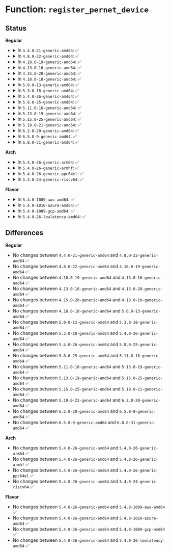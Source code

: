 # Function: <code>register_pernet_device</code>

## Status
<b>Regular</b>
<ul>
<li>
<details>
<summary>In <code>4.4.0-21-generic-amd64</code>: ✅</summary>

```c
int register_pernet_device(struct pernet_operations * ops)
```

```json
{
  "name": "register_pernet_device",
  "collision_type": "Unique Global",
  "inline_type": "No",
  "funcs": [
    {
      "addr": 18446744071586253040,
      "name": "register_pernet_device",
      "external": true,
      "loc": "net/core/net_namespace.c:930",
      "file": "net/core/net_namespace.c",
      "inline": "seen, unknown",
      "caller_inline": [],
      "caller_func": [
        "drivers/net/ppp/ppp_generic.c:ppp_init"
      ]
    }
  ],
  "symbols": [
    {
      "addr": 18446744071586253040,
      "name": "register_pernet_device",
      "section": ".text",
      "bind": "STB_GLOBAL",
      "size": 89
    }
  ]
}
```
</details>
</li>
<li>
<details>
<summary>In <code>4.8.0-22-generic-amd64</code>: ✅</summary>

```c
int register_pernet_device(struct pernet_operations * ops)
```

```json
{
  "name": "register_pernet_device",
  "collision_type": "Unique Global",
  "inline_type": "No",
  "funcs": [
    {
      "addr": 18446744071586677296,
      "name": "register_pernet_device",
      "external": true,
      "loc": "net/core/net_namespace.c:930",
      "file": "net/core/net_namespace.c",
      "inline": "seen, unknown",
      "caller_inline": [],
      "caller_func": [
        "drivers/net/ppp/ppp_generic.c:ppp_init"
      ]
    }
  ],
  "symbols": [
    {
      "addr": 18446744071586677296,
      "name": "register_pernet_device",
      "section": ".text",
      "bind": "STB_GLOBAL",
      "size": 89
    }
  ]
}
```
</details>
</li>
<li>
<details>
<summary>In <code>4.10.0-19-generic-amd64</code>: ✅</summary>

```c
int register_pernet_device(struct pernet_operations * ops)
```

```json
{
  "name": "register_pernet_device",
  "collision_type": "Unique Global",
  "inline_type": "No",
  "funcs": [
    {
      "addr": 18446744071586861952,
      "name": "register_pernet_device",
      "external": true,
      "loc": "net/core/net_namespace.c:970",
      "file": "net/core/net_namespace.c",
      "inline": "seen, unknown",
      "caller_inline": [],
      "caller_func": [
        "drivers/net/ppp/ppp_generic.c:ppp_init"
      ]
    }
  ],
  "symbols": [
    {
      "addr": 18446744071586861952,
      "name": "register_pernet_device",
      "section": ".text",
      "bind": "STB_GLOBAL",
      "size": 89
    }
  ]
}
```
</details>
</li>
<li>
<details>
<summary>In <code>4.13.0-16-generic-amd64</code>: ✅</summary>

```c
int register_pernet_device(struct pernet_operations * ops)
```

```json
{
  "name": "register_pernet_device",
  "collision_type": "Unique Global",
  "inline_type": "No",
  "funcs": [
    {
      "addr": 18446744071586985456,
      "name": "register_pernet_device",
      "external": true,
      "loc": "net/core/net_namespace.c:1036",
      "file": "net/core/net_namespace.c",
      "inline": "seen, unknown",
      "caller_inline": [],
      "caller_func": [
        "drivers/net/ppp/ppp_generic.c:ppp_init"
      ]
    }
  ],
  "symbols": [
    {
      "addr": 18446744071586985456,
      "name": "register_pernet_device",
      "section": ".text",
      "bind": "STB_GLOBAL",
      "size": 89
    }
  ]
}
```
</details>
</li>
<li>
<details>
<summary>In <code>4.15.0-20-generic-amd64</code>: ✅</summary>

```c
int register_pernet_device(struct pernet_operations * ops)
```

```json
{
  "name": "register_pernet_device",
  "collision_type": "Unique Global",
  "inline_type": "No",
  "funcs": [
    {
      "addr": 18446744071587483968,
      "name": "register_pernet_device",
      "external": true,
      "loc": "net/core/net_namespace.c:1038",
      "file": "net/core/net_namespace.c",
      "inline": "seen, unknown",
      "caller_inline": [],
      "caller_func": [
        "drivers/net/ppp/ppp_generic.c:ppp_init"
      ]
    }
  ],
  "symbols": [
    {
      "addr": 18446744071587483968,
      "name": "register_pernet_device",
      "section": ".text",
      "bind": "STB_GLOBAL",
      "size": 89
    }
  ]
}
```
</details>
</li>
<li>
<details>
<summary>In <code>4.18.0-10-generic-amd64</code>: ✅</summary>

```c
int register_pernet_device(struct pernet_operations * ops)
```

```json
{
  "name": "register_pernet_device",
  "collision_type": "Unique Global",
  "inline_type": "No",
  "funcs": [
    {
      "addr": 18446744071587789296,
      "name": "register_pernet_device",
      "external": true,
      "loc": "net/core/net_namespace.c:1098",
      "file": "net/core/net_namespace.c",
      "inline": "seen, unknown",
      "caller_inline": [],
      "caller_func": [
        "drivers/net/ppp/ppp_generic.c:ppp_init",
        "net/core/dev.c:net_dev_init",
        "net/core/dev.c:net_dev_init"
      ]
    }
  ],
  "symbols": [
    {
      "addr": 18446744071587789296,
      "name": "register_pernet_device",
      "section": ".text",
      "bind": "STB_GLOBAL",
      "size": 89
    }
  ]
}
```
</details>
</li>
<li>
<details>
<summary>In <code>5.0.0-13-generic-amd64</code>: ✅</summary>

```c
int register_pernet_device(struct pernet_operations * ops)
```

```json
{
  "name": "register_pernet_device",
  "collision_type": "Unique Global",
  "inline_type": "No",
  "funcs": [
    {
      "addr": 18446744071587922528,
      "name": "register_pernet_device",
      "external": true,
      "loc": "net/core/net_namespace.c:1208",
      "file": "net/core/net_namespace.c",
      "inline": "seen, unknown",
      "caller_inline": [],
      "caller_func": [
        "drivers/net/ppp/ppp_generic.c:ppp_init",
        "net/core/dev.c:net_dev_init",
        "net/core/dev.c:net_dev_init"
      ]
    }
  ],
  "symbols": [
    {
      "addr": 18446744071587922528,
      "name": "register_pernet_device",
      "section": ".text",
      "bind": "STB_GLOBAL",
      "size": 89
    }
  ]
}
```
</details>
</li>
<li>
<details>
<summary>In <code>5.3.0-18-generic-amd64</code>: ✅</summary>

```c
int register_pernet_device(struct pernet_operations * ops)
```

```json
{
  "name": "register_pernet_device",
  "collision_type": "Unique Global",
  "inline_type": "No",
  "funcs": [
    {
      "addr": 18446744071588229792,
      "name": "register_pernet_device",
      "external": true,
      "loc": "net/core/net_namespace.c:1295",
      "file": "net/core/net_namespace.c",
      "inline": "seen, unknown",
      "caller_inline": [],
      "caller_func": [
        "drivers/net/ppp/ppp_generic.c:ppp_init",
        "net/core/dev.c:net_dev_init",
        "net/core/dev.c:net_dev_init"
      ]
    }
  ],
  "symbols": [
    {
      "addr": 18446744071588229792,
      "name": "register_pernet_device",
      "section": ".text",
      "bind": "STB_GLOBAL",
      "size": 91
    }
  ]
}
```
</details>
</li>
<li>
<details>
<summary>In <code>5.4.0-26-generic-amd64</code>: ✅</summary>

```c
int register_pernet_device(struct pernet_operations * ops)
```

```json
{
  "name": "register_pernet_device",
  "collision_type": "Unique Global",
  "inline_type": "No",
  "funcs": [
    {
      "addr": 18446744071588434432,
      "name": "register_pernet_device",
      "external": true,
      "loc": "net/core/net_namespace.c:1302",
      "file": "net/core/net_namespace.c",
      "inline": "seen, unknown",
      "caller_inline": [],
      "caller_func": [
        "drivers/net/ppp/ppp_generic.c:ppp_init",
        "net/core/dev.c:net_dev_init",
        "net/core/dev.c:net_dev_init"
      ]
    }
  ],
  "symbols": [
    {
      "addr": 18446744071588434432,
      "name": "register_pernet_device",
      "section": ".text",
      "bind": "STB_GLOBAL",
      "size": 91
    }
  ]
}
```
</details>
</li>
<li>
<details>
<summary>In <code>5.8.0-25-generic-amd64</code>: ✅</summary>

```c
int register_pernet_device(struct pernet_operations * ops)
```

```json
{
  "name": "register_pernet_device",
  "collision_type": "Unique Global",
  "inline_type": "No",
  "funcs": [
    {
      "addr": 18446744071589304480,
      "name": "register_pernet_device",
      "external": true,
      "loc": "net/core/net_namespace.c:1300",
      "file": "net/core/net_namespace.c",
      "inline": "seen, unknown",
      "caller_inline": [],
      "caller_func": [
        "drivers/net/ppp/ppp_generic.c:ppp_init",
        "net/core/dev.c:net_dev_init",
        "net/core/dev.c:net_dev_init"
      ]
    }
  ],
  "symbols": [
    {
      "addr": 18446744071589304480,
      "name": "register_pernet_device",
      "section": ".text",
      "bind": "STB_GLOBAL",
      "size": 91
    }
  ]
}
```
</details>
</li>
<li>
<details>
<summary>In <code>5.11.0-16-generic-amd64</code>: ✅</summary>

```c
int register_pernet_device(struct pernet_operations * ops)
```

```json
{
  "name": "register_pernet_device",
  "collision_type": "Unique Global",
  "inline_type": "No",
  "funcs": [
    {
      "addr": 18446744071589302496,
      "name": "register_pernet_device",
      "external": true,
      "loc": "net/core/net_namespace.c:1304",
      "file": "net/core/net_namespace.c",
      "inline": "seen, unknown",
      "caller_inline": [],
      "caller_func": [
        "drivers/net/ppp/ppp_generic.c:ppp_init",
        "net/core/dev.c:net_dev_init",
        "net/core/dev.c:net_dev_init"
      ]
    }
  ],
  "symbols": [
    {
      "addr": 18446744071589302496,
      "name": "register_pernet_device",
      "section": ".text",
      "bind": "STB_GLOBAL",
      "size": 91
    }
  ]
}
```
</details>
</li>
<li>
<details>
<summary>In <code>5.13.0-19-generic-amd64</code>: ✅</summary>

```c
int register_pernet_device(struct pernet_operations * ops)
```

```json
{
  "name": "register_pernet_device",
  "collision_type": "Unique Global",
  "inline_type": "No",
  "funcs": [
    {
      "addr": 18446744071589192176,
      "name": "register_pernet_device",
      "external": true,
      "loc": "net/core/net_namespace.c:1297",
      "file": "net/core/net_namespace.c",
      "inline": "seen, unknown",
      "caller_inline": [],
      "caller_func": [
        "drivers/net/ppp/ppp_generic.c:ppp_init",
        "net/core/dev.c:net_dev_init",
        "net/core/dev.c:net_dev_init"
      ]
    }
  ],
  "symbols": [
    {
      "addr": 18446744071589192176,
      "name": "register_pernet_device",
      "section": ".text",
      "bind": "STB_GLOBAL",
      "size": 91
    }
  ]
}
```
</details>
</li>
<li>
<details>
<summary>In <code>5.15.0-25-generic-amd64</code>: ✅</summary>

```c
int register_pernet_device(struct pernet_operations * ops)
```

```json
{
  "name": "register_pernet_device",
  "collision_type": "Unique Global",
  "inline_type": "No",
  "funcs": [
    {
      "addr": 18446744071589915392,
      "name": "register_pernet_device",
      "external": true,
      "loc": "net/core/net_namespace.c:1299",
      "file": "net/core/net_namespace.c",
      "inline": "seen, unknown",
      "caller_inline": [],
      "caller_func": [
        "drivers/net/ppp/ppp_generic.c:ppp_init",
        "net/core/dev.c:net_dev_init",
        "net/core/dev.c:net_dev_init"
      ]
    }
  ],
  "symbols": [
    {
      "addr": 18446744071589915392,
      "name": "register_pernet_device",
      "section": ".text",
      "bind": "STB_GLOBAL",
      "size": 91
    }
  ]
}
```
</details>
</li>
<li>
<details>
<summary>In <code>5.19.0-21-generic-amd64</code>: ✅</summary>

```c
int register_pernet_device(struct pernet_operations * ops)
```

```json
{
  "name": "register_pernet_device",
  "collision_type": "Unique Global",
  "inline_type": "No",
  "funcs": [
    {
      "addr": 18446744071591447088,
      "name": "register_pernet_device",
      "external": true,
      "loc": "net/core/net_namespace.c:1298",
      "file": "net/core/net_namespace.c",
      "inline": "seen, unknown",
      "caller_inline": [],
      "caller_func": [
        "drivers/net/ppp/ppp_generic.c:ppp_init",
        "net/core/dev.c:net_dev_init",
        "net/core/dev.c:net_dev_init"
      ]
    }
  ],
  "symbols": [
    {
      "addr": 18446744071591447088,
      "name": "register_pernet_device",
      "section": ".text",
      "bind": "STB_GLOBAL",
      "size": 97
    }
  ]
}
```
</details>
</li>
<li>
<details>
<summary>In <code>6.2.0-20-generic-amd64</code>: ✅</summary>

```c
int register_pernet_device(struct pernet_operations * ops)
```

```json
{
  "name": "register_pernet_device",
  "collision_type": "Unique Global",
  "inline_type": "No",
  "funcs": [
    {
      "addr": 18446744071593213808,
      "name": "register_pernet_device",
      "external": true,
      "loc": "net/core/net_namespace.c:1318",
      "file": "net/core/net_namespace.c",
      "inline": "seen, unknown",
      "caller_inline": [],
      "caller_func": [
        "drivers/net/ppp/ppp_generic.c:ppp_init",
        "net/core/dev.c:net_dev_init",
        "net/core/dev.c:net_dev_init"
      ]
    }
  ],
  "symbols": [
    {
      "addr": 18446744071593213808,
      "name": "register_pernet_device",
      "section": ".text",
      "bind": "STB_GLOBAL",
      "size": 97
    }
  ]
}
```
</details>
</li>
<li>
<details>
<summary>In <code>6.5.0-9-generic-amd64</code>: ✅</summary>

```c
int register_pernet_device(struct pernet_operations * ops)
```

```json
{
  "name": "register_pernet_device",
  "collision_type": "Unique Global",
  "inline_type": "No",
  "funcs": [
    {
      "addr": 18446744071593674272,
      "name": "register_pernet_device",
      "external": true,
      "loc": "net/core/net_namespace.c:1317",
      "file": "net/core/net_namespace.c",
      "inline": "seen, unknown",
      "caller_inline": [],
      "caller_func": [
        "drivers/net/ppp/ppp_generic.c:ppp_init",
        "net/core/dev.c:net_dev_init",
        "net/core/dev.c:net_dev_init"
      ]
    }
  ],
  "symbols": [
    {
      "addr": 18446744071593674272,
      "name": "register_pernet_device",
      "section": ".text",
      "bind": "STB_GLOBAL",
      "size": 97
    }
  ]
}
```
</details>
</li>
<li>
<details>
<summary>In <code>6.8.0-31-generic-amd64</code>: ✅</summary>

```c
int register_pernet_device(struct pernet_operations * ops)
```

```json
{
  "name": "register_pernet_device",
  "collision_type": "Unique Global",
  "inline_type": "No",
  "funcs": [
    {
      "addr": 18446744071594453040,
      "name": "register_pernet_device",
      "external": true,
      "loc": "net/core/net_namespace.c:1366",
      "file": "net/core/net_namespace.c",
      "inline": "seen, unknown",
      "caller_inline": [],
      "caller_func": [
        "drivers/net/ppp/ppp_generic.c:ppp_init",
        "net/core/dev.c:net_dev_init",
        "net/core/dev.c:net_dev_init"
      ]
    }
  ],
  "symbols": [
    {
      "addr": 18446744071594453040,
      "name": "register_pernet_device",
      "section": ".text",
      "bind": "STB_GLOBAL",
      "size": 97
    }
  ]
}
```
</details>
</li>
</ul>
<b>Arch</b>
<ul>
<li>
<details>
<summary>In <code>5.4.0-26-generic-arm64</code>: ✅</summary>

```c
int register_pernet_device(struct pernet_operations * ops)
```

```json
{
  "name": "register_pernet_device",
  "collision_type": "Unique Global",
  "inline_type": "No",
  "funcs": [
    {
      "addr": 18446603336501955912,
      "name": "register_pernet_device",
      "external": true,
      "loc": "net/core/net_namespace.c:1302",
      "file": "net/core/net_namespace.c",
      "inline": "seen, unknown",
      "caller_inline": [],
      "caller_func": [
        "drivers/net/ppp/ppp_generic.c:ppp_init",
        "net/core/dev.c:net_dev_init",
        "net/core/dev.c:net_dev_init"
      ]
    }
  ],
  "symbols": [
    {
      "addr": 18446603336501955912,
      "name": "register_pernet_device",
      "section": ".text",
      "bind": "STB_GLOBAL",
      "size": 140
    }
  ]
}
```
</details>
</li>
<li>
<details>
<summary>In <code>5.4.0-26-generic-armhf</code>: ✅</summary>

```c
int register_pernet_device(struct pernet_operations * ops)
```

```json
{
  "name": "register_pernet_device",
  "collision_type": "Unique Global",
  "inline_type": "No",
  "funcs": [
    {
      "addr": 3234713612,
      "name": "register_pernet_device",
      "external": true,
      "loc": "net/core/net_namespace.c:1302",
      "file": "net/core/net_namespace.c",
      "inline": "seen, unknown",
      "caller_inline": [],
      "caller_func": [
        "drivers/net/ppp/ppp_generic.c:ppp_init",
        "net/core/dev.c:net_dev_init",
        "net/core/dev.c:net_dev_init"
      ]
    }
  ],
  "symbols": [
    {
      "addr": 3234713612,
      "name": "register_pernet_device",
      "section": ".text",
      "bind": "STB_GLOBAL",
      "size": 96
    }
  ]
}
```
</details>
</li>
<li>
<details>
<summary>In <code>5.4.0-26-generic-ppc64el</code>: ✅</summary>

```c
int register_pernet_device(struct pernet_operations * ops)
```

```json
{
  "name": "register_pernet_device",
  "collision_type": "Unique Global",
  "inline_type": "No",
  "funcs": [
    {
      "addr": 13835058055295381984,
      "name": "register_pernet_device",
      "external": true,
      "loc": "net/core/net_namespace.c:1302",
      "file": "net/core/net_namespace.c",
      "inline": "seen, unknown",
      "caller_inline": [],
      "caller_func": [
        "drivers/net/ppp/ppp_generic.c:ppp_init",
        "net/core/dev.c:net_dev_init",
        "net/core/dev.c:net_dev_init"
      ]
    }
  ],
  "symbols": [
    {
      "addr": 13835058055295381984,
      "name": "register_pernet_device",
      "section": ".text",
      "bind": "STB_GLOBAL",
      "size": 212
    }
  ]
}
```
</details>
</li>
<li>
<details>
<summary>In <code>5.4.0-24-generic-riscv64</code>: ✅</summary>

```c
int register_pernet_device(struct pernet_operations * ops)
```

```json
{
  "name": "register_pernet_device",
  "collision_type": "Unique Global",
  "inline_type": "No",
  "funcs": [
    {
      "addr": 18446743936278260630,
      "name": "register_pernet_device",
      "external": true,
      "loc": "net/core/net_namespace.c:1302",
      "file": "net/core/net_namespace.c",
      "inline": "seen, unknown",
      "caller_inline": [],
      "caller_func": [
        "drivers/net/ppp/ppp_generic.c:ppp_init",
        "net/core/dev.c:net_dev_init",
        "net/core/dev.c:net_dev_init"
      ]
    }
  ],
  "symbols": [
    {
      "addr": 18446743936278260630,
      "name": "register_pernet_device",
      "section": ".text",
      "bind": "STB_GLOBAL",
      "size": 118
    }
  ]
}
```
</details>
</li>
</ul>
<b>Flavor</b>
<ul>
<li>
<details>
<summary>In <code>5.4.0-1009-aws-amd64</code>: ✅</summary>

```c
int register_pernet_device(struct pernet_operations * ops)
```

```json
{
  "name": "register_pernet_device",
  "collision_type": "Unique Global",
  "inline_type": "No",
  "funcs": [
    {
      "addr": 18446744071588041216,
      "name": "register_pernet_device",
      "external": true,
      "loc": "net/core/net_namespace.c:1302",
      "file": "net/core/net_namespace.c",
      "inline": "seen, unknown",
      "caller_inline": [],
      "caller_func": [
        "drivers/net/ppp/ppp_generic.c:ppp_init",
        "net/core/dev.c:net_dev_init",
        "net/core/dev.c:net_dev_init"
      ]
    }
  ],
  "symbols": [
    {
      "addr": 18446744071588041216,
      "name": "register_pernet_device",
      "section": ".text",
      "bind": "STB_GLOBAL",
      "size": 91
    }
  ]
}
```
</details>
</li>
<li>
<details>
<summary>In <code>5.4.0-1010-azure-amd64</code>: ✅</summary>

```c
int register_pernet_device(struct pernet_operations * ops)
```

```json
{
  "name": "register_pernet_device",
  "collision_type": "Unique Global",
  "inline_type": "No",
  "funcs": [
    {
      "addr": 18446744071587754304,
      "name": "register_pernet_device",
      "external": true,
      "loc": "net/core/net_namespace.c:1302",
      "file": "net/core/net_namespace.c",
      "inline": "seen, unknown",
      "caller_inline": [],
      "caller_func": [
        "drivers/net/ppp/ppp_generic.c:ppp_init",
        "net/core/dev.c:net_dev_init",
        "net/core/dev.c:net_dev_init"
      ]
    }
  ],
  "symbols": [
    {
      "addr": 18446744071587754304,
      "name": "register_pernet_device",
      "section": ".text",
      "bind": "STB_GLOBAL",
      "size": 91
    }
  ]
}
```
</details>
</li>
<li>
<details>
<summary>In <code>5.4.0-1009-gcp-amd64</code>: ✅</summary>

```c
int register_pernet_device(struct pernet_operations * ops)
```

```json
{
  "name": "register_pernet_device",
  "collision_type": "Unique Global",
  "inline_type": "No",
  "funcs": [
    {
      "addr": 18446744071588372992,
      "name": "register_pernet_device",
      "external": true,
      "loc": "net/core/net_namespace.c:1302",
      "file": "net/core/net_namespace.c",
      "inline": "seen, unknown",
      "caller_inline": [],
      "caller_func": [
        "drivers/net/ppp/ppp_generic.c:ppp_init",
        "net/core/dev.c:net_dev_init",
        "net/core/dev.c:net_dev_init"
      ]
    }
  ],
  "symbols": [
    {
      "addr": 18446744071588372992,
      "name": "register_pernet_device",
      "section": ".text",
      "bind": "STB_GLOBAL",
      "size": 91
    }
  ]
}
```
</details>
</li>
<li>
<details>
<summary>In <code>5.4.0-26-lowlatency-amd64</code>: ✅</summary>

```c
int register_pernet_device(struct pernet_operations * ops)
```

```json
{
  "name": "register_pernet_device",
  "collision_type": "Unique Global",
  "inline_type": "No",
  "funcs": [
    {
      "addr": 18446744071588508672,
      "name": "register_pernet_device",
      "external": true,
      "loc": "net/core/net_namespace.c:1302",
      "file": "net/core/net_namespace.c",
      "inline": "seen, unknown",
      "caller_inline": [],
      "caller_func": [
        "drivers/net/ppp/ppp_generic.c:ppp_init",
        "net/core/dev.c:net_dev_init",
        "net/core/dev.c:net_dev_init"
      ]
    }
  ],
  "symbols": [
    {
      "addr": 18446744071588508672,
      "name": "register_pernet_device",
      "section": ".text",
      "bind": "STB_GLOBAL",
      "size": 91
    }
  ]
}
```
</details>
</li>
</ul>

## Differences
<b>Regular</b>
<ul>
<li>
No changes between <code>4.4.0-21-generic-amd64</code> and <code>4.8.0-22-generic-amd64</code> ✅
</li>
<li>
No changes between <code>4.8.0-22-generic-amd64</code> and <code>4.10.0-19-generic-amd64</code> ✅
</li>
<li>
No changes between <code>4.10.0-19-generic-amd64</code> and <code>4.13.0-16-generic-amd64</code> ✅
</li>
<li>
No changes between <code>4.13.0-16-generic-amd64</code> and <code>4.15.0-20-generic-amd64</code> ✅
</li>
<li>
No changes between <code>4.15.0-20-generic-amd64</code> and <code>4.18.0-10-generic-amd64</code> ✅
</li>
<li>
No changes between <code>4.18.0-10-generic-amd64</code> and <code>5.0.0-13-generic-amd64</code> ✅
</li>
<li>
No changes between <code>5.0.0-13-generic-amd64</code> and <code>5.3.0-18-generic-amd64</code> ✅
</li>
<li>
No changes between <code>5.3.0-18-generic-amd64</code> and <code>5.4.0-26-generic-amd64</code> ✅
</li>
<li>
No changes between <code>5.4.0-26-generic-amd64</code> and <code>5.8.0-25-generic-amd64</code> ✅
</li>
<li>
No changes between <code>5.8.0-25-generic-amd64</code> and <code>5.11.0-16-generic-amd64</code> ✅
</li>
<li>
No changes between <code>5.11.0-16-generic-amd64</code> and <code>5.13.0-19-generic-amd64</code> ✅
</li>
<li>
No changes between <code>5.13.0-19-generic-amd64</code> and <code>5.15.0-25-generic-amd64</code> ✅
</li>
<li>
No changes between <code>5.15.0-25-generic-amd64</code> and <code>5.19.0-21-generic-amd64</code> ✅
</li>
<li>
No changes between <code>5.19.0-21-generic-amd64</code> and <code>6.2.0-20-generic-amd64</code> ✅
</li>
<li>
No changes between <code>6.2.0-20-generic-amd64</code> and <code>6.5.0-9-generic-amd64</code> ✅
</li>
<li>
No changes between <code>6.5.0-9-generic-amd64</code> and <code>6.8.0-31-generic-amd64</code> ✅
</li>
</ul>
<b>Arch</b>
<ul>
<li>
No changes between <code>5.4.0-26-generic-amd64</code> and <code>5.4.0-26-generic-arm64</code> ✅
</li>
<li>
No changes between <code>5.4.0-26-generic-amd64</code> and <code>5.4.0-26-generic-armhf</code> ✅
</li>
<li>
No changes between <code>5.4.0-26-generic-amd64</code> and <code>5.4.0-26-generic-ppc64el</code> ✅
</li>
<li>
No changes between <code>5.4.0-26-generic-amd64</code> and <code>5.4.0-24-generic-riscv64</code> ✅
</li>
</ul>
<b>Flavor</b>
<ul>
<li>
No changes between <code>5.4.0-26-generic-amd64</code> and <code>5.4.0-1009-aws-amd64</code> ✅
</li>
<li>
No changes between <code>5.4.0-26-generic-amd64</code> and <code>5.4.0-1010-azure-amd64</code> ✅
</li>
<li>
No changes between <code>5.4.0-26-generic-amd64</code> and <code>5.4.0-1009-gcp-amd64</code> ✅
</li>
<li>
No changes between <code>5.4.0-26-generic-amd64</code> and <code>5.4.0-26-lowlatency-amd64</code> ✅
</li>
</ul>
